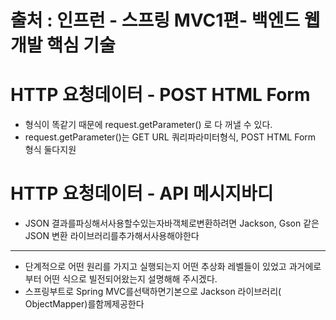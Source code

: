 # 출처 : 인프런 - 스프링 MVC1편- 백엔드 웹개발 핵심 기술 

# HTTP 요청데이터 - POST HTML Form
- 형식이 똑같기 때문에 request.getParameter() 로 다 꺼낼 수 있다.
-  request.getParameter()는 GET URL 쿼리파라미터형식, POST HTML Form 형식 둘다지원
  
# HTTP 요청데이터 - API 메시지바디 
- JSON 결과를파싱해서사용할수있는자바객체로변환하려면 Jackson, Gson 같은 JSON 변환 라이브러리를추가해서사용해야한다
---
- 단계적으로 어떤 원리를 가지고 실행되는지 어떤 추상화 레벨들이 있었고 과거에로부터 어떤 식으로 빌전되어왔는지 설명해해 주시겠다.
- 스프링부트로 Spring MVC를선택하면기본으로 Jackson 라이브러리( ObjectMapper)를함께제공한다

